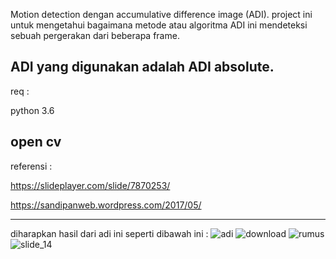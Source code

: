 Motion detection dengan accumulative difference image (ADI).
project ini untuk mengetahui bagaimana metode atau algoritma ADI ini mendeteksi sebuah pergerakan dari beberapa frame.

ADI yang digunakan adalah ADI absolute.
--------------------------------------------------------------------------------------------------------------------
req :

python 3.6

open cv
---------------------------------------------------------------------------------------------------------------------
referensi :

https://slideplayer.com/slide/7870253/

https://sandipanweb.wordpress.com/2017/05/

---------------------------------------------------------------------------------------------------------------------

diharapkan hasil dari adi ini seperti dibawah ini :
![adi](https://user-images.githubusercontent.com/23205402/56074697-6f71c180-5de9-11e9-8cb4-ee58a576e0aa.png)
![download](https://user-images.githubusercontent.com/23205402/56074698-6f71c180-5de9-11e9-9533-be789c6652f8.png)
![rumus](https://user-images.githubusercontent.com/23205402/56074699-700a5800-5de9-11e9-9f28-b63c46698c3c.png)
![slide_14](https://user-images.githubusercontent.com/23205402/56074700-700a5800-5de9-11e9-9047-f3f7c368a96d.jpg)
